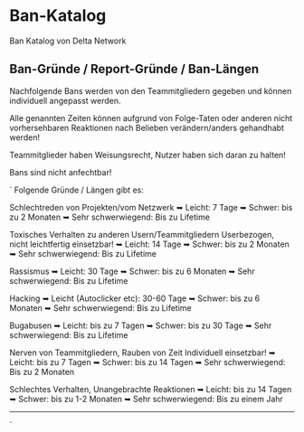 # Ban-Katalog
Ban Katalog von Delta Network

Ban-Gründe / Report-Gründe / Ban-Längen
----------------------------------------------------------

Nachfolgende Bans werden von den Teammitgliedern gegeben und können individuell angepasst werden.

Alle genannten Zeiten können aufgrund von Folge-Taten oder anderen nicht vorhersehbaren Reaktionen nach Belieben verändern/anders gehandhabt werden!

Teammitglieder haben Weisungsrecht, Nutzer haben sich daran zu halten!

Bans sind nicht anfechtbar!


`
Folgende Gründe / Längen gibt es:

Schlechtreden von Projekten/vom Netzwerk
➥ Leicht: 7 Tage
➥ Schwer: bis zu 2 Monaten
➥ Sehr schwerwiegend: Bis zu Lifetime

Toxisches Verhalten zu anderen Usern/Teammitgliedern
Userbezogen, nicht leichtfertig einsetzbar!
➥ Leicht: 14 Tage
➥ Schwer: bis zu 2 Monaten
➥ Sehr schwerwiegend: Bis zu Lifetime

Rassismus
➥ Leicht: 30 Tage
➥ Schwer: bis zu 6 Monaten
➥ Sehr schwerwiegend: Bis zu Lifetime

Hacking
➥ Leicht (Autoclicker etc): 30-60 Tage
➥ Schwer: bis zu 6 Monaten
➥ Sehr schwerwiegend: Bis zu Lifetime

Bugabusen
➥ Leicht: bis zu 7 Tagen
➥ Schwer: bis zu 30 Tage
➥ Sehr schwerwiegend: Bis zu Lifetime

Nerven von Teammitgliedern, Rauben von Zeit
Individuell einsetzbar!
➥ Leicht: bis zu 7 Tagen
➥ Schwer: bis zu 14 Tagen
➥ Sehr schwerwiegend: Bis zu 2 Monaten

Schlechtes Verhalten, Unangebrachte Reaktionen
➥ Leicht: bis zu 14 Tagen
➥ Schwer: bis zu 1-2 Monaten
➥ Sehr schwerwiegend: Bis zu einem Jahr

----------------------------------------------------------
`
